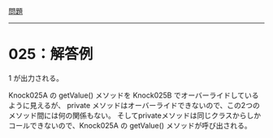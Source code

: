 [問題](../README.md)

***
# 025：解答例

1 が出力される。

Knock025A の getValue() メソッドを Knock025B でオーバーライドしているように見えるが、
private メソッドはオーバーライドできないので、この2つのメソッド間には何の関係もない。
そしてprivateメソッドは同じクラスからしかコールできないので、Knock025A の getValue() メソッドが呼び出される。

